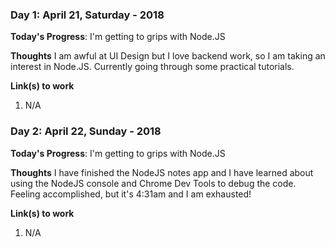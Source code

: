 ### Day 1: April 21, Saturday - 2018

**Today's Progress**: I'm getting to grips with Node.JS

**Thoughts** I am awful at UI Design but I love backend work, so I am taking an interest in Node.JS.  Currently going through some practical tutorials.

**Link(s) to work**
1. N/A



### Day 2: April 22, Sunday - 2018

**Today's Progress**: I'm getting to grips with Node.JS

**Thoughts** I have finished the NodeJS notes app and I have learned about using the NodeJS console and Chrome Dev Tools to debug the code.  Feeling accomplished, but it's 4:31am and I am exhausted!

**Link(s) to work**
1. N/A
